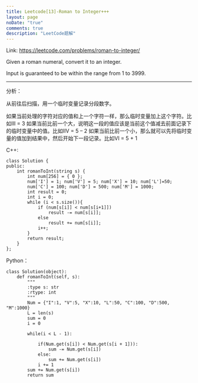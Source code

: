 ```yaml
---
title: Leetcode[13]-Roman to Integer+++
layout: page
noDate: "true"
comments: true
description: "LeetCode题解" 
---
```

<article class="post post-type-normal" itemscope="" itemtype="http://schema.org/Article" style="opacity: 1; transform: translateY(0px);">

Link: https://leetcode.com/problems/roman-to-integer/


Given a roman numeral, convert it to an integer.

Input is guaranteed to be within the range from 1 to 3999.


---

分析：

从前往后扫描，用一个临时变量记录分段数字。

如果当前处理的字符对应的值和上一个字符一样，那么临时变量加上这个字符。比如III = 3
如果当前比前一个大，说明这一段的值应该是当前这个值减去前面记录下的临时变量中的值。比如IIV = 5 – 2
如果当前比前一个小，那么就可以先将临时变量的值加到结果中，然后开始下一段记录。比如VI = 5 + 1


C++:

```
class Solution {
public:
    int romanToInt(string s) {
        int num[256] = { 0 };
        num['I'] = 1; num['V'] = 5; num['X'] = 10; num['L']=50;
        num['C'] = 100; num['D'] = 500; num['M'] = 1000;
        int result = 0;
        int i = 0;
        while (i < s.size()){
            if (num[s[i]] < num[s[i+1]])
                result -= num[s[i]];
            else
                result += num[s[i]];
            i++;
        }
        return result;
    }
};
```






Python：

```
class Solution(object):
    def romanToInt(self, s):
        """
        :type s: str
        :rtype: int
        """
        Num = {"I":1, "V":5, "X":10, "L":50, "C":100, "D":500, "M":1000}
        L = len(s)
        sum = 0
        i = 0
    
        while(i < L - 1):
    
            if(Num.get(s[i]) < Num.get(s[i + 1])):
                sum -= Num.get(s[i])
            else:
                sum += Num.get(s[i])
            i += 1
        sum += Num.get(s[i])
        return sum
```


</article>
